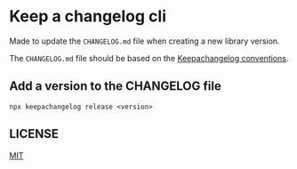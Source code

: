 # Keep a changelog cli

Made to update the `CHANGELOG.md` file when creating a new library version.

The `CHANGELOG.md` file should be based on the [Keepachangelog conventions](https://keepachangelog.com).

## Add a version to the CHANGELOG file

```
npx keepachangelog release <version>
```

## LICENSE

[MIT](LICENSE)
